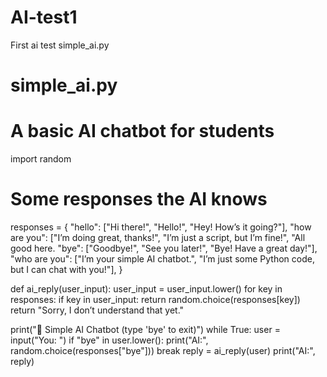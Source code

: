 # AI-test1
First ai test
simple_ai.py
# simple_ai.py
# A basic AI chatbot for students

import random

# Some responses the AI knows
responses = {
    "hello": ["Hi there!", "Hello!", "Hey! How’s it going?"],
    "how are you": ["I’m doing great, thanks!", "I’m just a script, but I’m fine!", "All good here.
    "bye": ["Goodbye!", "See you later!", "Bye! Have a great day!"],
    "who are you": ["I’m your simple AI chatbot.", "I’m just some Python code, but I can chat with you!"],
}

def ai_reply(user_input):
    user_input = user_input.lower()
    for key in responses:
        if key in user_input:
            return random.choice(responses[key])
    return "Sorry, I don’t understand that yet."

print("🤖 Simple AI Chatbot (type 'bye' to exit)")
while True:
    user = input("You: ")
    if "bye" in user.lower():
        print("AI:", random.choice(responses["bye"]))
        break
    reply = ai_reply(user)
    print("AI:", reply)